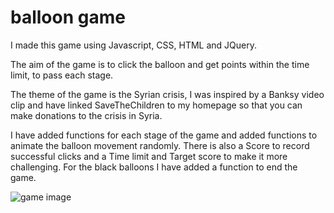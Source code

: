 # balloon game

I made this game using Javascript, CSS, HTML and JQuery.

The aim of the game is to click the balloon and get points within the time limit, to pass each stage.

The theme of the game is the Syrian crisis, I was inspired by a Banksy video clip and have linked SaveTheChildren to my homepage so that you can make donations to the crisis in Syria.

I have added functions for each stage of the game and added functions to animate the balloon movement randomly. There is also a Score to record successful clicks and a Time limit and Target score to make it more challenging. For the black balloons I have added a function to end the game.

![game image](https://i.imgur.com/y4RnE8c.jpg)
